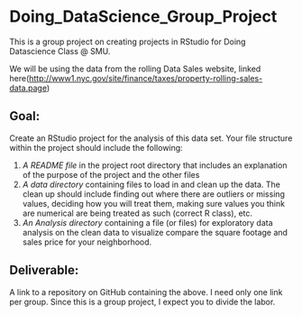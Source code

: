 # Doing_DataScience_Group_Project
This is a group project on creating projects in RStudio for Doing Datascience Class @ SMU.

We will be using the data from the rolling Data Sales website, linked here(http://www1.nyc.gov/site/finance/taxes/property-rolling-sales-data.page)

## Goal: 
Create an RStudio project for the analysis of this data set. 
Your file structure within the project should include the following:
1. _A README file_ in the project root directory that includes an explanation of the purpose of the project and the other files
2. _A data directory_ containing files to load in and clean up the data. The clean up should include finding out where there are outliers or missing values, deciding how you will treat them, making sure values you think are numerical are being treated as such (correct R class), etc.
3. _An Analysis directory_ containing a file (or files) for exploratory data analysis on the clean data to visualize compare the square footage and sales price for your neighborhood.
  
## Deliverable:
A link to a repository on GitHub containing the above. I need only one link per group. Since this is a group project, I expect you to divide the labor.
